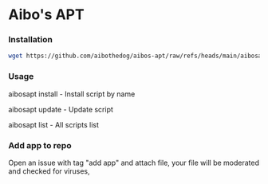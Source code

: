 # Aibo's APT
### Installation
```bash
wget https://github.com/aibothedog/aibos-apt/raw/refs/heads/main/aibosapt.lua aibosapt
```
### Usage
<p>aibosapt install <ScriptName> - Install script by name</p>
<p>aibosapt update <ScriptName> - Update script</p>
<p>aibosapt list - All scripts list</p>

### Add app to repo
<p>Open an issue with tag "add app" and attach file, your file will be moderated and checked for viruses,</p>
